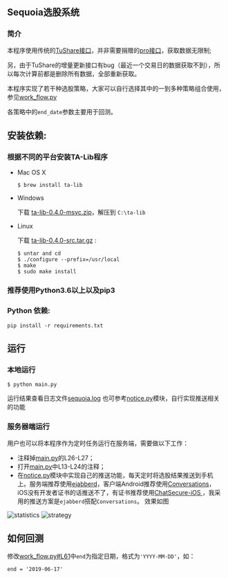 ## Sequoia选股系统
### 简介
本程序使用传统的[TuShare接口](http://tushare.org/)，并非需要捐赠的[pro接口](https://tushare.pro/)，获取数据无限制;

另，由于TuShare的增量更新接口有bug（最近一个交易日的数据获取不到），所以每次计算前都是删除所有数据，全部重新获取。

本程序实现了若干种选股策略，大家可以自行选择其中的一到多种策略组合使用，参见[work_flow.py](https://github.com/sngyai/Sequoia/blob/master/work_flow.py#L41-L48)

各策略中的`end_date`参数主要用于回测。

## 安装依赖:
 ### 根据不同的平台安装TA-Lib程序

* Mac OS X

    ```
    $ brew install ta-lib
    ```

* Windows

    下载 [ta-lib-0.4.0-msvc.zip](http://prdownloads.sourceforge.net/ta-lib/ta-lib-0.4.0-msvc.zip)，解压到 ``C:\ta-lib``



* Linux

    下载 [ta-lib-0.4.0-src.tar.gz](http://prdownloads.sourceforge.net/ta-lib/ta-lib-0.4.0-src.tar.gz) :
    ```
    $ untar and cd
    $ ./configure --prefix=/usr/local
    $ make
    $ sudo make install
    ```
 ### 推荐使用Python3.6以上以及pip3
 ### Python 依赖:
 ```
 pip install -r requirements.txt 
 ```
 
## 运行
### 本地运行
```
$ python main.py
```
运行结果查看日志文件[sequoia.log](sequoia.log)
也可参考[notice.py](notice.py)模块，自行实现推送相关的功能

### 服务器端运行
用户也可以将本程序作为定时任务运行在服务端，需要做以下工作：
* 注释掉[main.py](https://github.com/sngyai/Sequoia/blob/master/main.py#L26-L27)的L26-L27；
* 打开[main.py](https://github.com/sngyai/Sequoia/blob/master/main.py#L13-L24)中L13-L24的注释；
* 在[notice.py](notice.py)模块中实现自己的推送功能，每天定时将选股结果推送到手机上。服务端推荐使用[ejabberd](https://github.com/processone/ejabberd)，客户端Android推荐使用[Conversations](https://github.com/siacs/Conversations)，iOS没有开发者证书的话推送不了，有证书推荐使用[ChatSecure-iOS
](https://github.com/ChatSecure/ChatSecure-iOS)，我采用的推送方案是`ejabberd`搭配`Conversations`。
效果如图

![statistics](images/statistics.jpg?raw=true "统计信息") ![strategy](images/strategy.jpg?raw=true "策略选股")

## 如何回测

修改[work_flow.py#L61](https://github.com/sngyai/Sequoia/blob/master/work_flow.py#L61)中`end`为指定日期，格式为`'YYYY-MM-DD'`，如：
```
end = '2019-06-17'
```

